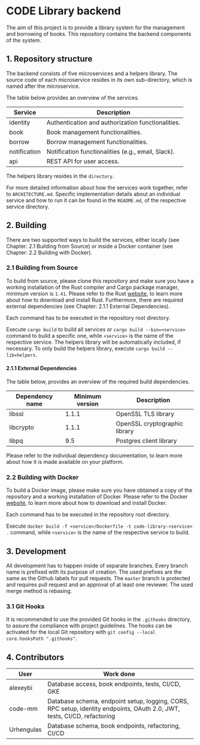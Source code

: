 # CODE Library backend

The aim of this project is to provide a library system for the management
and borrowing of books. This repository contains the backend components of the system.


## 1. Repository structure

The backend consists of five microservices and a helpers library. The source code of each microservice resides in its own sub-directory, which is named after the microservice.

The table below provides an overview of the services.

| Service      | Description                                        |
| ------------ | -------------------------------------------------- |
| identity     | Authentication and authorization functionalities.  |
| book         | Book management functionalities.                   |
| borrow       | Borrow management functionalities.                 |
| notification | Notification functionalities (e.g., email, Slack). |
| api          | REST API for user access.                          |

The helpers library resides in the `directory`.

For more detailed information about how the services work together, refer to `ARCHITECTURE.md`.
Specific implementation details about an individual service and how to run it can be found in the `README.md`, of the respective service directory.


## 2. Building

There are two supported ways to build the services, either locally (see Chapter: 2.1 Building from Source) or
inside a Docker container (see Chapter: 2.2 Building with Docker).


### 2.1 Building from Source

To build from source, please clone this repository and make sure you have a working
installation of the Rust compiler and Cargo package manager, minimum version is `1.41`. Please refer to the Rust
[website](https://www.rust-lang.org/tools/install), to learn more about how to download and install Rust.
Furthermore, there are required external dependencies (see Chapter: 2.1.1 External Dependencies).

Each command has to be executed in the repository root directory.

Execute `cargo build` to build all services or `cargo build --bin=<service>` command to build a specific one, while `<service>` is the name of the respective service. The helpers library will be automatically included, if necessary.
To only build the helpers library, execute `cargo build --lib=helpers`.

#### 2.1.1 External Dependencies

The table below, provides an overview of the required build dependencies.

| Dependency name | Minimum version | Description                   |
| --------------- | --------------- | ----------------------------- |
| libssl          | 1.1.1           | OpenSSL TLS library           |
| libcrypto       | 1.1.1           | OpenSSL cryptographic library |
| libpq           | 9.5             | Postgres client library       |

Please refer to the individual dependency documentation, to learn more about how it is made available on your platform.


### 2.2 Building with Docker

To build a Docker image, please make sure you have obtained a copy of the repository and a working
installation of Docker. Please refer to the Docker [website](https://docs.docker.com/), to learn more about how to download and install Docker.

Each command has to be executed in the repository root directory.

Execute `docker build -f <service>/Dockerfile -t code-library-<service> .` command, while `<service>` is the name of the respective service to build.


## 3. Development

All development has to happen inside of separate branches. Every branch name is prefixed with its purpose of creation.
The used prefixes are the same as the Github labels for pull requests.
The `master` branch is protected and requires pull request and an approval of at least one reviewer.
The used merge method is rebasing.

### 3.1 Git Hooks

It is recommended to use the provided Git hooks in the `.githooks` directory, to assure the compliance with project guidelines.
The hooks can be activated for the local Git repository with `git config --local core.hooksPath ".githooks"`.

## 4. Contributors

| User       | Work done                                                                                                                |
| ---------- | ------------------------------------------------------------------------------------------------------------------------ |
| alexeybi   | Database access, book endpoints, tests, CI/CD, GKE                                                                       |
| code-mm    | Database schema, endpoint setup, logging, CORS, RPC setup, identity endpoints, OAuth 2.0, JWT, tests, CI/CD, refactoring |
| Urhengulas | Database schema, book endpoints, refactoring, CI/CD                                                                      |
